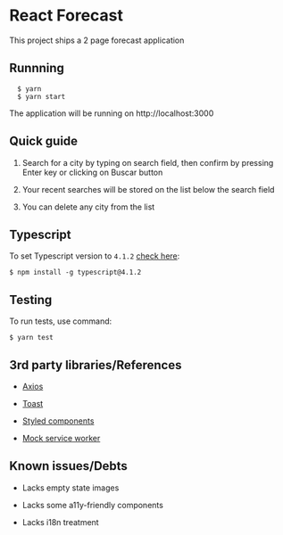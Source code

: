 # React Forecast

This project ships a 2 page forecast application

## Runnning

```
  $ yarn
  $ yarn start
```

The application will be running on http://localhost:3000

## Quick guide

1. Search for a city by typing on search field, then confirm by pressing Enter key or clicking on Buscar button

2. Your recent searches will be stored on the list below the search field

3. You can delete any city from the list

## Typescript

To set Typescript version to `4.1.2` [check here](https://code.visualstudio.com/docs/typescript/typescript-compiling#_using-newer-typescript-versions):

```
$ npm install -g typescript@4.1.2
```

## Testing

To run tests, use command:

```
$ yarn test
```

## 3rd party libraries/References

- [Axios](https://github.com/axios/axios)

- [Toast](https://github.com/timolins/react-hot-toast)

- [Styled components](https://styled-components.com/)

- [Mock service worker](https://github.com/mswjs/msw)

## Known issues/Debts

- Lacks empty state images

- Lacks some a11y-friendly components

- Lacks i18n treatment
